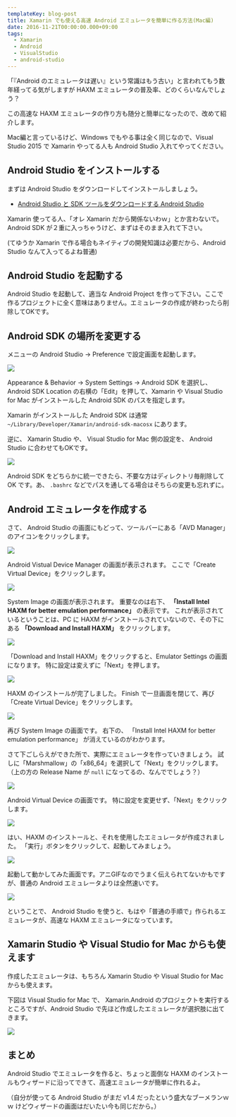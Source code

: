 ```yaml
---
templateKey: blog-post
title: Xamarin でも使える高速 Android エミュレータを簡単に作る方法(Mac編)
date: 2016-11-21T00:00:00.000+09:00
tags:
  - Xamarin
  - Android
  - VisualStudio
  - android-studio
---
```

「『Android のエミュレータは遅い』という常識はもう古い」と言われてもう数年経ってる気がしますが HAXM エミュレータの普及率、どのくらいなんでしょう？

<!--more-->

この高速な HAXM エミュレータの作り方も随分と簡単になったので、改めて紹介します。

Mac編と言っているけど、Windows でもやる事は全く同じなので、Visual Studio 2015 で Xamarin やってる人も Android Studio 入れてやってください。

## Android Studio をインストールする

まずは Android Studio をダウンロードしてインストールしましょう。

* [Android Studio と SDK ツールをダウンロードする Android Studio](https://developer.android.com/studio/index.html?hl=ja)

Xamarin 使ってる人、「オレ Xamarin だから関係ないわｗ」とか言わないで。
Android SDK が２重に入っちゃうけど、まずはそのまま入れて下さい。

(てゆうか Xamarin で作る場合もネイティブの開発知識は必要だから、Android Studio なんて入ってるよね普通)

## Android Studio を起動する

Android Studio を起動して、適当な Android Project を作って下さい。ここで作るプロジェクトに全く意味はありません。エミュレータの作成が終わったら削除してOKです。

## Android SDK の場所を変更する

メニューの Android Studio -> Preference で設定画面を起動します。

![](/img/posts/making_android_haxm_emulator_01.png)

Appearance & Behavior -> System Settings -> Android SDK を選択し、Android SDK Location の右横の「Edit」を押して、Xamarin や Visual Studio for Mac がインストールした Android SDK のパスを指定します。

Xamarin がインストールした Android SDK は通常 ``~/Library/Developer/Xamarin/android-sdk-macosx`` にあります。

逆に、 Xamarin Studio や、 Visual Studio for Mac 側の設定を、 Android Studio に合わせてもOKです。

![](/img/posts/making_android_haxm_emulator_02.png)

Android SDK をどちらかに統一できたら、不要な方はディレクトリ毎削除して OK です。あ、 ``.bashrc`` などでパスを通してる場合はそちらの変更も忘れずに。

## Android エミュレータを作成する

さて、 Android Studio の画面にもどって、ツールバーにある「AVD Manager」のアイコンをクリックします。

![](/img/posts/making_android_haxm_emulator_a.png)

Android Vistual Device Manager の画面が表示されます。
ここで「Create Virtual Device」をクリックします。

![](/img/posts/making_android_haxm_emulator_b.png)

System Image の画面が表示されます。
重要なのは右下、 **「Install Intel HAXM for better emulation performance」** の表示です。
これが表示されているということは、PC に HAXM がインストールされていないので、その下にある **「Download and Install HAXM」** をクリックします。

![](/img/posts/making_android_haxm_emulator_c.png)

「Download and Install HAXM」をクリックすると、Emulator Settings の画面になります。
特に設定は変えずに「Next」を押します。

![](/img/posts/making_android_haxm_emulator_d.png)

HAXM のインストールが完了しました。
Finish で一旦画面を閉じて、再び「Create Virtual Device」をクリックします。

![](/img/posts/making_android_haxm_emulator_e.png)

再び System Image の画面です。
右下の、 「Install Intel HAXM for better emulation performance」 が消えているのがわかります。

さて下ごしらえができた所で、実際にエミュレータを作っていきましょう。
試しに「Marshmallow」の「x86_64」を選択して「Next」をクリックします。
（上の方の Release Name が ``null`` になってるの、なんででしょう？）

![](/img/posts/making_android_haxm_emulator_f.png)

Android Virtual Device の画面です。
特に設定を変更せず、「Next」をクリックします。

![](/img/posts/making_android_haxm_emulator_g.png)

はい、HAXM のインストールと、それを使用したエミュレータが作成されました。
「実行」ボタンをクリックして、起動してみましょう。

![](/img/posts/making_android_haxm_emulator_h.png)

起動して動かしてみた画面です。アニGIFなのでうまく伝えられてないかもですが、普通の Android エミュレータよりは全然速いです。

![](/img/posts/making_android_haxm_emulator_03.gif)

ということで、 Android Studio を使うと、もはや「普通の手順で」作られるエミュレータが、高速な HAXM エミュレータになっています。

## Xamarin Studio や Visual Studio for Mac からも使えます

作成したエミュレータは、もちろん Xamarin Studio や Visual Studio for Mac からも使えます。

下図は Visual Studio for Mac で、 Xamarin.Android のプロジェクトを実行するところですが、Android Studio で先ほど作成したエミュレータが選択肢に出てきます。

![](/img/posts/making_android_haxm_emulator_i.png)

## まとめ

Android Studio でエミュレータを作ると、ちょっと面倒な HAXM のインストールもウィザードに沿ってできて、高速エミュレータが簡単に作れるよ。

（自分が使ってる Android Studio がまだ v1.4 だったという盛大なブーメランｗｗ けどウィザードの画面はだいたい今も同じだから。）